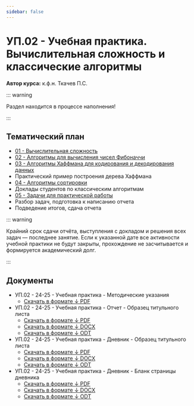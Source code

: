 ```yaml
---
sidebar: false
---
```


# УП.02 - Учебная практика. Вычислительная сложность и классические алгоритмы

**Автор курса:** к.ф.н. Ткачев П.С.

::: warning

Раздел находится в процессе наполнения!

:::

## Тематический план

- [01 - Вычислительная сложность](./lectures/01_complexity.md)
- [02 - Алгоритмы для вычисления чисел Фибоначчи](./lectures/02_fibonacci.md)
- [03 - Алгоритмы Хаффмана для кодирования и декодирования данных](./lectures/03_huffman.md)
- Практический пример построения дерева Хаффмана
- [04 - Алгоритмы сортировки](./lectures/04_sort.md)
- Доклады студентов по классическим алгоритмам
- [05 - Задачи для практической работы](./practicals/01_tasks.md)
- Разбор задач, подготовка к написанию отчета
- Подведение итогов, сдача отчета

::: warning

Крайний срок сдачи отчёта, выступления с докладом и решения всех задач — последнее занятие. Если к указанной дате все активности учебной практики не будут закрыты, прохождение не засчитывается и формируется академический долг.

:::

## Документы

- УП.02 - 24-25 - Учебная практика - Методические указания
  - [Скачать в формате ↓ PDF](https://docs.google.com/document/d/1b8UYRHqDZa3OlaFQRpTIwMFzLZPlzBYjMfB6E_o1tO4/export?format=pdf)
- УП.02 - 24-25 - Учебная практика - Отчет - Образец титульного листа
  - [Скачать в формате ↓ PDF](https://docs.google.com/document/d/1wZDWa4OtGCU3v5QdQQYHG2OOPHdCu6A-T9dSDr4TI74/export?format=pdf)
  - [Скачать в формате ↓ DOCX](https://docs.google.com/document/d/1wZDWa4OtGCU3v5QdQQYHG2OOPHdCu6A-T9dSDr4TI74/export?format=docx)
  - [Скачать в формате ↓ ODT](https://docs.google.com/document/d/1wZDWa4OtGCU3v5QdQQYHG2OOPHdCu6A-T9dSDr4TI74/export?format=odt)
- УП.02 - 24-25 - Учебная практика - Дневник - Образец титульного листа
  - [Скачать в формате ↓ PDF](https://docs.google.com/document/d/1QVvgu2FTGzxPipYbKdMX3h2O_dei5t2oBIzm7vbEPW4/export?format=pdf)
  - [Скачать в формате ↓ DOCX](https://docs.google.com/document/d/1QVvgu2FTGzxPipYbKdMX3h2O_dei5t2oBIzm7vbEPW4/export?format=docx)
  - [Скачать в формате ↓ ODT](https://docs.google.com/document/d/1QVvgu2FTGzxPipYbKdMX3h2O_dei5t2oBIzm7vbEPW4/export?format=odt)
- УП.02 - 24-25 - Учебная практика - Дневник - Бланк страницы дневника
  - [Скачать в формате ↓ PDF](https://docs.google.com/document/d/1pW8WkveB3VELvnnFEdZC58pKuiU4cLHARZfyQOmWrR0/export?format=pdf)
  - [Скачать в формате ↓ DOCX](https://docs.google.com/document/d/1pW8WkveB3VELvnnFEdZC58pKuiU4cLHARZfyQOmWrR0/export?format=docx)
  - [Скачать в формате ↓ ODT](https://docs.google.com/document/d/1pW8WkveB3VELvnnFEdZC58pKuiU4cLHARZfyQOmWrR0/export?format=odt)

